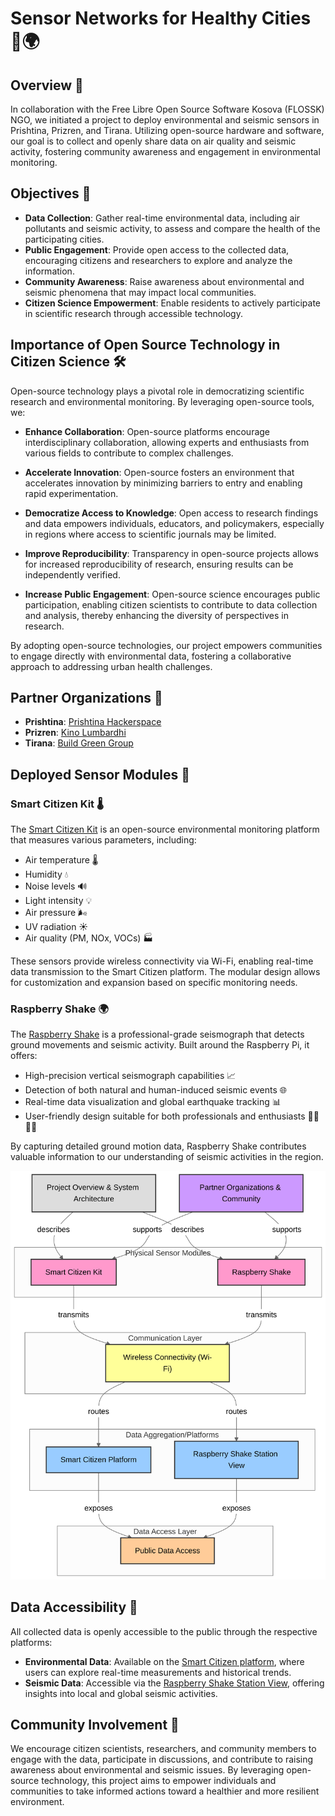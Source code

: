 # Sensor Networks for Healthy Cities 🌆🌍

## Overview 📝

In collaboration with the Free Libre Open Source Software Kosova (FLOSSK) NGO, we initiated a project to deploy environmental and seismic sensors in Prishtina, Prizren, and Tirana. Utilizing open-source hardware and software, our goal is to collect and openly share data on air quality and seismic activity, fostering community awareness and engagement in environmental monitoring.

## Objectives 🎯

- **Data Collection**: Gather real-time environmental data, including air pollutants and seismic activity, to assess and compare the health of the participating cities.
- **Public Engagement**: Provide open access to the collected data, encouraging citizens and researchers to explore and analyze the information.
- **Community Awareness**: Raise awareness about environmental and seismic phenomena that may impact local communities.
- **Citizen Science Empowerment**: Enable residents to actively participate in scientific research through accessible technology.

## Importance of Open Source Technology in Citizen Science 🛠️

Open-source technology plays a pivotal role in democratizing scientific research and environmental monitoring. By leveraging open-source tools, we:

- **Enhance Collaboration**: Open-source platforms encourage interdisciplinary collaboration, allowing experts and enthusiasts from various fields to contribute to complex challenges.

- **Accelerate Innovation**: Open-source fosters an environment that accelerates innovation by minimizing barriers to entry and enabling rapid experimentation.

- **Democratize Access to Knowledge**: Open access to research findings and data empowers individuals, educators, and policymakers, especially in regions where access to scientific journals may be limited.

- **Improve Reproducibility**: Transparency in open-source projects allows for increased reproducibility of research, ensuring results can be independently verified.

- **Increase Public Engagement**: Open-source science encourages public participation, enabling citizen scientists to contribute to data collection and analysis, thereby enhancing the diversity of perspectives in research.

By adopting open-source technologies, our project empowers communities to engage directly with environmental data, fostering a collaborative approach to addressing urban health challenges.

## Partner Organizations 🤝

- **Prishtina**: [Prishtina Hackerspace](https://prishtinahackerspace.org/)
- **Prizren**: [Kino Lumbardhi](https://kinolumbardhi.org/)
- **Tirana**: [Build Green Group](https://buildgreengroup.org/)

## Deployed Sensor Modules 🛜

### Smart Citizen Kit 🌡️

The [Smart Citizen Kit](https://smartcitizen.me/) is an open-source environmental monitoring platform that measures various parameters, including:

- Air temperature 🌡️
- Humidity 💧
- Noise levels 🔊
- Light intensity 💡
- Air pressure 🌬️
- UV radiation ☀️
- Air quality (PM, NOx, VOCs) 🏭

These sensors provide wireless connectivity via Wi-Fi, enabling real-time data transmission to the Smart Citizen platform. The modular design allows for customization and expansion based on specific monitoring needs.

### Raspberry Shake 🌍

The [Raspberry Shake](https://raspberryshake.org/) is a professional-grade seismograph that detects ground movements and seismic activity. Built around the Raspberry Pi, it offers:

- High-precision vertical seismograph capabilities 📈
- Detection of both natural and human-induced seismic events 🌐
- Real-time data visualization and global earthquake tracking 📊
- User-friendly design suitable for both professionals and enthusiasts 👩‍🔬👨‍🔬

By capturing detailed ground motion data, Raspberry Shake contributes valuable information to our understanding of seismic activities in the region.

![diagram](https://github.com/sepse/Sensors-for-Healthy-Cities/blob/main/Graphics/diagram.png)

## Data Accessibility 📂

All collected data is openly accessible to the public through the respective platforms:

- **Environmental Data**: Available on the [Smart Citizen platform](https://smartcitizen.me/kits/), where users can explore real-time measurements and historical trends.
- **Seismic Data**: Accessible via the [Raspberry Shake Station View](https://stationview.raspberryshake.org/), offering insights into local and global seismic activities.

## Community Involvement 🌱

We encourage citizen scientists, researchers, and community members to engage with the data, participate in discussions, and contribute to raising awareness about environmental and seismic issues. By leveraging open-source technology, this project aims to empower individuals and communities to take informed actions toward a healthier and more resilient environment.
